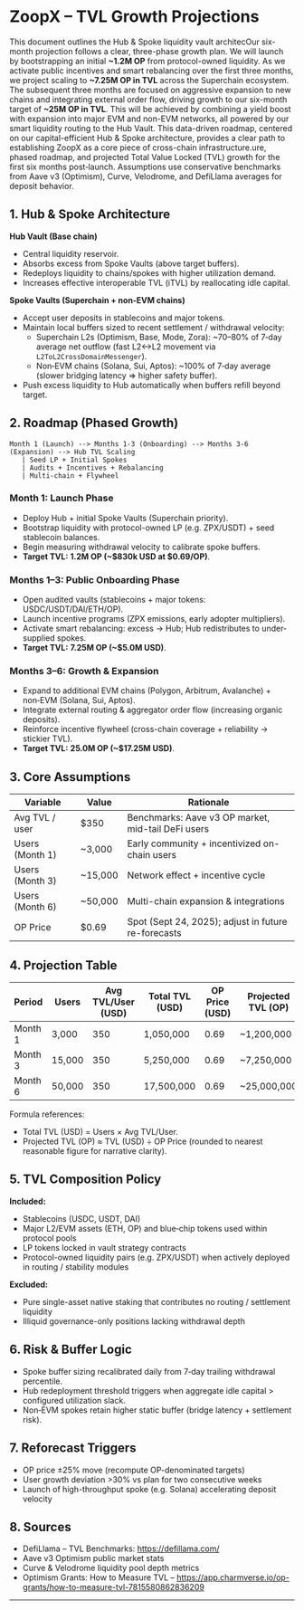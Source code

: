 # ZoopX – TVL Growth Projections

This document outlines the Hub & Spoke liquidity vault architecOur six-month projection follows a clear, three-phase growth plan. We will launch by bootstrapping an initial **~1.2M OP** from protocol-owned liquidity. As we activate public incentives and smart rebalancing over the first three months, we project scaling to **~7.25M OP in TVL** across the Superchain ecosystem. The subsequent three months are focused on aggressive expansion to new chains and integrating external order flow, driving growth to our six-month target of **~25M OP in TVL**. This will be achieved by combining a yield boost with expansion into major EVM and non-EVM networks, all powered by our smart liquidity routing to the Hub Vault. This data-driven roadmap, centered on our capital-efficient Hub & Spoke architecture, provides a clear path to establishing ZoopX as a core piece of cross-chain infrastructure.ure, phased roadmap, and projected Total Value Locked (TVL) growth for the first six months post‑launch. Assumptions use conservative benchmarks from Aave v3 (Optimism), Curve, Velodrome, and DefiLlama averages for deposit behavior.

## 1. Hub & Spoke Architecture

**Hub Vault (Base chain)**
* Central liquidity reservoir.
* Absorbs excess from Spoke Vaults (above target buffers).
* Redeploys liquidity to chains/spokes with higher utilization demand.
* Increases effective interoperable TVL (iTVL) by reallocating idle capital.

**Spoke Vaults (Superchain + non‑EVM chains)**
* Accept user deposits in stablecoins and major tokens.
* Maintain local buffers sized to recent settlement / withdrawal velocity:
  * Superchain L2s (Optimism, Base, Mode, Zora): ~70–80% of 7‑day average net outflow (fast L2<->L2 movement via `L2ToL2CrossDomainMessenger`).
  * Non‑EVM chains (Solana, Sui, Aptos): ~100% of 7‑day average (slower bridging latency => higher safety buffer).
* Push excess liquidity to Hub automatically when buffers refill beyond target.

## 2. Roadmap (Phased Growth)

```
Month 1 (Launch) --> Months 1-3 (Onboarding) --> Months 3-6 (Expansion) --> Hub TVL Scaling
   | Seed LP + Initial Spokes
   | Audits + Incentives + Rebalancing
   | Multi-chain + Flywheel
```

### Month 1: Launch Phase
* Deploy Hub + initial Spoke Vaults (Superchain priority).
* Bootstrap liquidity with protocol-owned LP (e.g. ZPX/USDT) + seed stablecoin balances.
* Begin measuring withdrawal velocity to calibrate spoke buffers.
* **Target TVL:** **1.2M OP (~$830k USD at $0.69/OP)**.

### Months 1–3: Public Onboarding Phase
* Open audited vaults (stablecoins + major tokens: USDC/USDT/DAI/ETH/OP).
* Launch incentive programs (ZPX emissions, early adopter multipliers).
* Activate smart rebalancing: excess → Hub; Hub redistributes to under-supplied spokes.
* **Target TVL:** **7.25M OP (~$5.0M USD)**.

### Months 3–6: Growth & Expansion
* Expand to additional EVM chains (Polygon, Arbitrum, Avalanche) + non‑EVM (Solana, Sui, Aptos).
* Integrate external routing & aggregator order flow (increasing organic deposits).
* Reinforce incentive flywheel (cross-chain coverage + reliability -> stickier TVL).
* **Target TVL:** **25.0M OP (~$17.25M USD)**.

## 3. Core Assumptions

| Variable | Value | Rationale |
|----------|-------|-----------|
| Avg TVL / user | $350 | Benchmarks: Aave v3 OP market, mid-tail DeFi users |
| Users (Month 1) | ~3,000 | Early community + incentivized on-chain users |
| Users (Month 3) | ~15,000 | Network effect + incentive cycle |
| Users (Month 6) | ~50,000 | Multi-chain expansion & integrations |
| OP Price | $0.69 | Spot (Sept 24, 2025); adjust in future re-forecasts |

## 4. Projection Table

| Period   | Users  | Avg TVL/User (USD) | Total TVL (USD) | OP Price (USD) | Projected TVL (OP) |
|----------|--------|--------------------|-----------------|----------------|--------------------|
| Month 1  | 3,000  | 350                | 1,050,000       | 0.69           | ~1,200,000         |
| Month 3  | 15,000 | 350                | 5,250,000       | 0.69           | ~7,250,000         |
| Month 6  | 50,000 | 350                | 17,500,000      | 0.69           | ~25,000,000        |

Formula references:
* Total TVL (USD) = Users × Avg TVL/User.
* Projected TVL (OP) ≈ TVL (USD) ÷ OP Price (rounded to nearest reasonable figure for narrative clarity).

## 5. TVL Composition Policy

**Included:**
* Stablecoins (USDC, USDT, DAI)
* Major L2/EVM assets (ETH, OP) and blue‑chip tokens used within protocol pools
* LP tokens locked in vault strategy contracts
* Protocol-owned liquidity pairs (e.g. ZPX/USDT) when actively deployed in routing / stability modules

**Excluded:**
* Pure single-asset native staking that contributes no routing / settlement liquidity
* Illiquid governance-only positions lacking withdrawal depth

## 6. Risk & Buffer Logic
* Spoke buffer sizing recalibrated daily from 7‑day trailing withdrawal percentile.
* Hub redeployment threshold triggers when aggregate idle capital > configured utilization slack.
* Non‑EVM spokes retain higher static buffer (bridge latency + settlement risk).

## 7. Reforecast Triggers
* OP price ±25% move (recompute OP-denominated targets)
* User growth deviation >30% vs plan for two consecutive weeks
* Launch of high-throughput spoke (e.g. Solana) accelerating deposit velocity

## 8. Sources
* DefiLlama – TVL Benchmarks: https://defillama.com/
* Aave v3 Optimism public market stats
* Curve & Velodrome liquidity pool depth metrics
* Optimism Grants: How to Measure TVL – https://app.charmverse.io/op-grants/how-to-measure-tvl-7815580862836209

---
